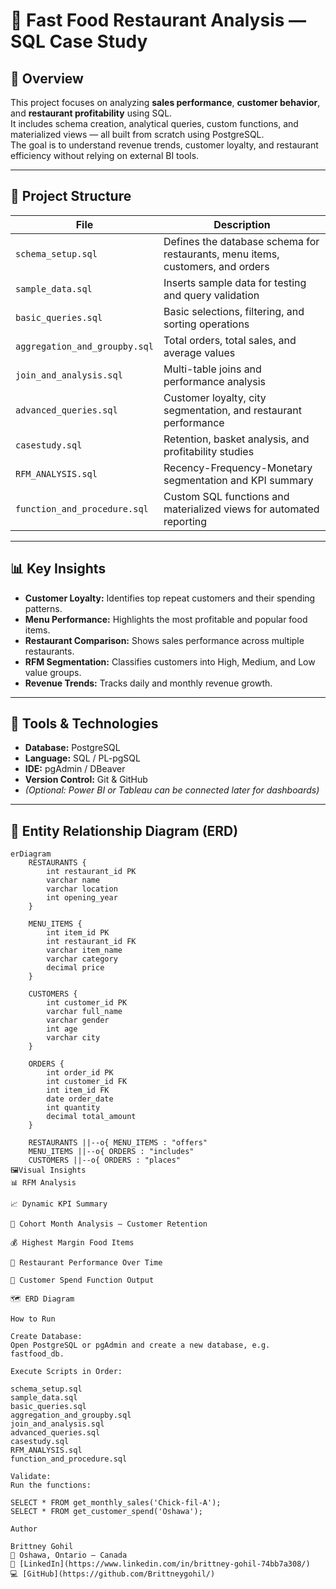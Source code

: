 # 🍔 Fast Food Restaurant Analysis — SQL Case Study

## 📖 Overview
This project focuses on analyzing **sales performance**, **customer behavior**, and **restaurant profitability** using SQL.  
It includes schema creation, analytical queries, custom functions, and materialized views — all built from scratch using PostgreSQL.  
The goal is to understand revenue trends, customer loyalty, and restaurant efficiency without relying on external BI tools.

---

## 🧱 Project Structure
| File | Description |
|------|--------------|
| `schema_setup.sql` | Defines the database schema for restaurants, menu items, customers, and orders |
| `sample_data.sql` | Inserts sample data for testing and query validation |
| `basic_queries.sql` | Basic selections, filtering, and sorting operations |
| `aggregation_and_groupby.sql` | Total orders, total sales, and average values |
| `join_and_analysis.sql` | Multi-table joins and performance analysis |
| `advanced_queries.sql` | Customer loyalty, city segmentation, and restaurant performance |
| `casestudy.sql` | Retention, basket analysis, and profitability studies |
| `RFM_ANALYSIS.sql` | Recency-Frequency-Monetary segmentation and KPI summary |
| `function_and_procedure.sql` | Custom SQL functions and materialized views for automated reporting |

---

## 📊 Key Insights
- **Customer Loyalty:** Identifies top repeat customers and their spending patterns.  
- **Menu Performance:** Highlights the most profitable and popular food items.  
- **Restaurant Comparison:** Shows sales performance across multiple restaurants.  
- **RFM Segmentation:** Classifies customers into High, Medium, and Low value groups.  
- **Revenue Trends:** Tracks daily and monthly revenue growth.  

---

## 🧠 Tools & Technologies
- **Database:** PostgreSQL  
- **Language:** SQL / PL-pgSQL  
- **IDE:** pgAdmin / DBeaver  
- **Version Control:** Git & GitHub  
- *(Optional: Power BI or Tableau can be connected later for dashboards)*

---

## 🧩 Entity Relationship Diagram (ERD)

```mermaid
erDiagram
    RESTAURANTS {
        int restaurant_id PK
        varchar name
        varchar location
        int opening_year
    }

    MENU_ITEMS {
        int item_id PK
        int restaurant_id FK
        varchar item_name
        varchar category
        decimal price
    }

    CUSTOMERS {
        int customer_id PK
        varchar full_name
        varchar gender
        int age
        varchar city
    }

    ORDERS {
        int order_id PK
        int customer_id FK
        int item_id FK
        date order_date
        int quantity
        decimal total_amount
    }

    RESTAURANTS ||--o{ MENU_ITEMS : "offers"
    MENU_ITEMS ||--o{ ORDERS : "includes"
    CUSTOMERS ||--o{ ORDERS : "places"
🖼️Visual Insights
📊 RFM Analysis

📈 Dynamic KPI Summary

🧩 Cohort Month Analysis — Customer Retention

💰 Highest Margin Food Items

🏪 Restaurant Performance Over Time

👥 Customer Spend Function Output

🗺️ ERD Diagram

How to Run

Create Database:
Open PostgreSQL or pgAdmin and create a new database, e.g. fastfood_db.

Execute Scripts in Order:

schema_setup.sql
sample_data.sql
basic_queries.sql
aggregation_and_groupby.sql
join_and_analysis.sql
advanced_queries.sql
casestudy.sql
RFM_ANALYSIS.sql
function_and_procedure.sql

Validate:
Run the functions:

SELECT * FROM get_monthly_sales('Chick-fil-A');
SELECT * FROM get_customer_spend('Oshawa');

Author

Brittney Gohil
📍 Oshawa, Ontario — Canada
🔗 [LinkedIn](https://www.linkedin.com/in/brittney-gohil-74bb7a308/)  
💻 [GitHub](https://github.com/Brittneygohil/)
